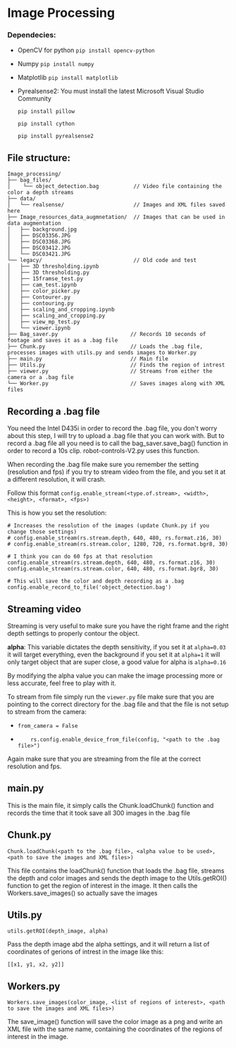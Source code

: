 # Image Processing 

### Dependecies:

-   OpenCV for python `pip install opencv-python`
-   Numpy       `pip install numpy`
-   Matplotlib `pip install matplotlib`
-   Pyrealsense2:
You must install the latest Microsoft Visual Studio Community

    `pip install pillow`
    
    `pip install cython`
    
    `pip install pyrealsense2`
    
    
 ## File structure:
 

    Image_processing/
    ├── bag_files/
    │    └── object_detection.bag           // Video file containing the color a depth streams
    ├── data/
    │   └── realsense/                      // Images and XML files saved here
    ├── Image_resources_data_augmnetation/  // Images that can be used in data augmentation 
    │   ├── background.jpg
    │   ├── DSC03356.JPG
    │   ├── DSC03368.JPG
    │   ├── DSC03412.JPG
    │   └── DSC03421.JPG
    └── legacy/                             // Old code and test
    │   ├── 3D thresholding.ipynb
    │   ├── 3D thresholding.py
    │   ├── 15framse_test.py
    │   ├── cam_test.ipynb
    │   ├── color_picker.py
    │   ├── Contourer.py
    │   ├── contouring.py
    │   ├── scaling_and_cropping.ipynb
    │   ├── scaling_and_cropping.py
    │   ├── view_mp_test.py
    │   └── viewer.ipynb
    ├── Bag_saver.py                       // Records 10 seconds of footage and saves it as a .bag file
    ├── Chunk.py                           // Loads the .bag file, processes images with utils.py and sends images to Worker.py  
    ├── main.py                            // Main file
    ├── Utils.py                           // Finds the region of intrest 
    ├── viewer.py                          // Streams from either the camera or a .bag file
    └── Worker.py                          // Saves images along with XML files 
    

 ## Recording a .bag file
 
You need the Intel D435i in order to record the .bag file, you don't worry about this step, I will try to upload a .bag
file that you can work with. But to record a .bag file all you need is to call the bag_saver.save_bag() function in order to record a 10s clip.
robot-controls-V2.py uses this function.

When recording the .bag file make sure you remember the setting (resolution and fps)
if you try to stream video from the file, and you set it at a different resolution, it will crash.

Follow this format `config.enable_stream(<type.of.stream>, <width>, <height>, <format>, <fps>)`

This is how you set the resolution:

    # Increases the resolution of the images (update Chunk.py if you change those settings)
    # config.enable_stream(rs.stream.depth, 640, 480, rs.format.z16, 30)
    # config.enable_stream(rs.stream.color, 1280, 720, rs.format.bgr8, 30)

    # I think you can do 60 fps at that resolution
    config.enable_stream(rs.stream.depth, 640, 480, rs.format.z16, 30)
    config.enable_stream(rs.stream.color, 640, 480, rs.format.bgr8, 30)

    # This will save the color and depth recording as a .bag
    config.enable_record_to_file('object_detection.bag')
    
## Streaming video 

Streaming is very useful to make sure you have the right frame and the right depth settings to 
properly contour the object.

__alpha__: This variable dictates the depth sensitivity, if you set it at `alpha=0.03` it will target everything, even the background
if you set it at `alpha=1` it will only target object that are super close, a good value for alpha is `alpha=0.16` 

By modifying the alpha value you can make the image processing more or less accurate, feel free to play with it.

To stream from file simply run the `viewer.py` file make sure that you are pointing to the correct
directory for the .bag file and that the file is not setup to stream from the camera:

-   `from_camera = False`

-    `    rs.config.enable_device_from_file(config, "<path to the .bag file>")`

Again make sure that you are streaming from the file at the correct resolution and fps.

## main.py

This is the main file, it simply calls the Chunk.loadChunk() function and records the time that it took
save all 300 images in the .bag file

## Chunk.py
`Chunk.loadChunk(<path to the .bag file>, <alpha value to be used>, <path to save the images and XML files>)`

This file contains the loadChunk() function that loads the .bag file, streams the depth and color images and 
sends the depth image to the Utils.getROI() function to get the region of interest
in the image.
It then calls the Workers.save_images() so actually save the images  

## Utils.py
`utils.getROI(depth_image, alpha)`

Pass the depth image abd the alpha settings, and it will return a list of coordinates of gerions of intrest in the image like this:

`[[x1, y1, x2, y2]]`

## Workers.py
`Workers.save_images(color_image, <list of regions of interest>, <path to save the images and XML files>)`

The save_image() function will save the color image as a png and write an XML file with the same name, containing the 
coordinates of the regions of interest in the image.  